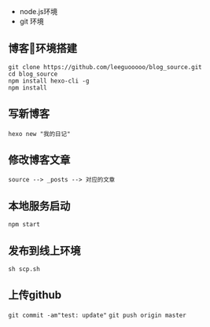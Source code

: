* node.js环境
* git 环境


## 博客环境搭建

```shell
git clone https://github.com/leeguooooo/blog_source.git
cd blog_source
npm install hexo-cli -g
npm install
```

## 写新博客

```shell
hexo new "我的日记"
```

## 修改博客文章

`source --> _posts --> 对应的文章`

## 本地服务启动

`npm start`

## 发布到线上环境

`sh scp.sh`

## 上传github

`git commit -am"test: update"`
`git push origin master`
